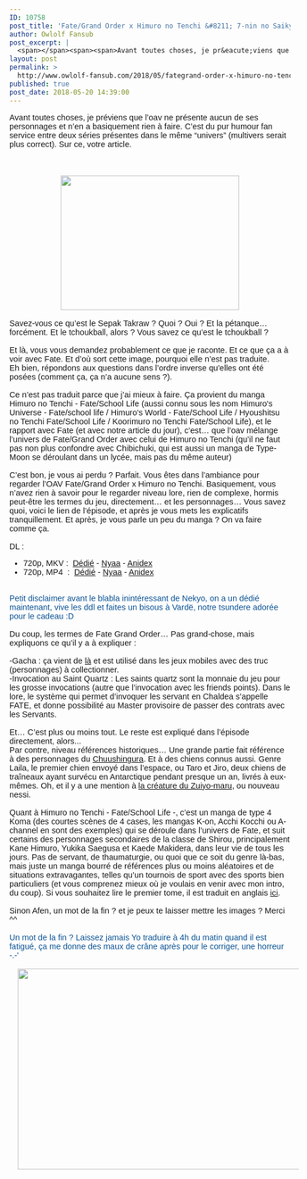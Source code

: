 ```yaml
---
ID: 10758
post_title: 'Fate/Grand Order x Himuro no Tenchi &#8211; 7-nin no Saikyou Ijin-hen'
author: Owlolf Fansub
post_excerpt: |
  <span></span><span><span>Avant toutes choses, je pr&eacute;viens que l&rsquo;oav ne pr&eacute;sente aucun de ses personnages et n&rsquo;en a basiquement rien &agrave; faire. C&rsquo;est du pur humour fan service entre deux s&eacute;ries pr&eacute;sentes dans le m&ecirc;me &ldquo;univers&rdquo; (multivers serait plus correct). Sur ce, votre article.</span></span><br><br><span></span><br><div><span></span></div><span></span><div><a href="https://2.bp.blogspot.com/-XrPe3GjStKc/WwGHUiWCgFI/AAAAAAAAB6k/EDmVgpmwrBI2PuivZS6pLES20Mf9SiCYQCLcBGAs/s1600/firefox_2018-05-19_20-44-32.png"><img border="0" height="241" src="https://2.bp.blogspot.com/-XrPe3GjStKc/WwGHUiWCgFI/AAAAAAAAB6k/EDmVgpmwrBI2PuivZS6pLES20Mf9SiCYQCLcBGAs/s320/firefox_2018-05-19_20-44-32.png" width="320"></a></div><div><span><br></span></div><span><div><span>Savez-vous ce qu&rsquo;est le Sepak Takraw ? Quoi ? Oui ? Et la p&eacute;tanque&hellip; forc&eacute;ment. Et le tchoukball, alors ? Vous savez ce qu&rsquo;est le tchoukball ? </span></div><div><br></div><div><span>Et l&agrave;, vous vous demandez probablement ce que je raconte. Et ce que &ccedil;a a &agrave; voir avec Fate. Et d&rsquo;o&ugrave; sort cette image, pourquoi elle n&rsquo;est pas traduite. </span><span><br></span><span>Eh bien, r&eacute;pondons aux questions dans l&rsquo;ordre inverse qu'elles ont &eacute;t&eacute; pos&eacute;es (comment &ccedil;a, &ccedil;a n&rsquo;a aucune sens ?).</span></div><div><span><br></span></div><div><span>Ce n&rsquo;est pas traduit parce que j&rsquo;ai mieux &agrave; faire. &Ccedil;a provient du manga Himuro no Tenchi - Fate/School Life (aussi connu sous les nom Himuro's Universe - Fate/school life / Himuro's World - Fate/School Life / Hyoushitsu no Tenchi Fate/School Life / Koorimuro no Tenchi Fate/School Life), et le rapport avec Fate (et avec notre article du jour), c&rsquo;est&hellip; que l&rsquo;oav m&eacute;lange l&rsquo;univers de Fate/Grand Order avec celui de Himuro no Tenchi (qu&rsquo;il ne faut pas non plus confondre avec Chibichuki, qui est aussi un manga de Type-Moon se d&eacute;roulant dans un lyc&eacute;e, mais pas du m&ecirc;me auteur)</span></div><div><span><br></span><span>C&rsquo;est bon, je vous ai perdu ? Parfait. Vous &ecirc;tes dans l&rsquo;ambiance pour regarder l&rsquo;OAV Fate/Grand Order x Himuro no Tenchi. Basiquement, vous n&rsquo;avez rien &agrave; savoir pour le regarder niveau lore, rien de complexe, hormis peut-&ecirc;tre les termes du jeu, directement&hellip; et les personnages&hellip; Vous savez quoi, voici le lien de l&rsquo;&eacute;pisode, et apr&egrave;s je vous mets les explicatifs tranquillement. Et apr&egrave;s, je vous parle un peu du manga ? On va faire comme &ccedil;a.</span></div><div><br></div><div><span>DL :</span></div><a name="more"></a><ul><li><span><span>720p, MKV : &nbsp;<a href="https://ddl.kodoku-no-kawarini.moe/Owlolf/OAV/%5BOwlolf-fansub%5D%20Fate%20Grand%20Order%20Himuro%20no%20Tenchi%20-%207-nin%20no%20Saikyou%20Ijin-hen%20Vostfr%20%5BTV%20720p%2010%20Bits%20AAC%202.0%5D.mkv" target="_blank">D&eacute;di&eacute;</a> - <a href="https://nyaa.si/view/1038997" target="_blank">Nyaa</a> - <a href="https://anidex.info/torrent/147677" target="_blank">Anidex</a></span></span></li><li><span><span>720p, MP4 &nbsp;: &nbsp;<a href="https://ddl.kodoku-no-kawarini.moe/Owlolf/OAV/%5BOwlolf-fansub%5D%20Fate%20Grand%20Order%20Himuro%20no%20Tenchi%20-%207-nin%20no%20Saikyou%20Ijin-hen%20Vostfr%20%5BTV%20720p%208%20Bits%20AAC%202.0%5D.mp4" target="_blank">D&eacute;di&eacute;</a> - <a href="https://nyaa.si/view/1038996" target="_blank">Nyaa</a> - <a href="https://anidex.info/torrent/147676" target="_blank">Anidex</a></span></span></li></ul><br><div><span>Petit disclaimer avant le blabla inint&eacute;ressant de Nekyo, on a un d&eacute;di&eacute; maintenant, vive les ddl et faites un bisous &agrave; Vard&euml;, notre tsundere ador&eacute;e pour le cadeau :D</span></div><div><span><br></span></div><div><span>Du coup, les termes de Fate Grand Order&hellip; Pas grand-chose, mais expliquons ce qu&rsquo;il y a &agrave; expliquer :</span></div><div><br></div><div><span>-Gacha : &ccedil;a vient de </span><a href="https://fr.wikipedia.org/wiki/Gashapon"><span>l&agrave;</span></a><span> et est utilis&eacute; dans les jeux mobiles avec des truc (personnages) &agrave; collectionner.</span><span><br></span><span>-Invocation au Saint Quartz : Les saints quartz sont la monnaie du jeu pour les grosse invocations (autre que l&rsquo;invocation avec les friends points). Dans le lore, le syst&egrave;me qui permet d&rsquo;invoquer les servant en Chaldea s&rsquo;appelle FATE, et donne possibilit&eacute; au Master provisoire de passer des contrats avec les Servants. </span></div><div><br></div><div><span>Et&hellip; C&rsquo;est plus ou moins tout. Le reste est expliqu&eacute; dans l&rsquo;&eacute;pisode directement, alors...</span><span><br></span><span>Par contre, niveau r&eacute;f&eacute;rences historiques&hellip; Une grande partie fait r&eacute;f&eacute;rence &agrave; des personnages du </span><a href="https://fr.wikipedia.org/wiki/Ch%C5%ABshingura"><span>Chuushingura</span></a><span>. Et &agrave; des chiens connus aussi. Genre Laila, le premier chien envoy&eacute; dans l&rsquo;espace, ou Taro et Jiro, deux chiens de tra&icirc;neaux ayant surv&eacute;cu en Antarctique pendant presque un an, livr&eacute;s &agrave; eux-m&ecirc;mes. Oh, et il y a une mention &agrave; </span><a href="https://fr.wikipedia.org/wiki/Cr%C3%A9ature_du_Zuiyo-maru"><span>la cr&eacute;ature du Zuiyo-maru</span></a><span>, ou nouveau nessi. </span></div><div><br></div><div><span>Quant &agrave; Himuro no Tenchi - Fate/School Life -, c&rsquo;est un manga de type 4 Koma (des courtes sc&egrave;nes de 4 cases, les mangas K-on, Acchi Kocchi ou A-channel en sont des exemples) qui se d&eacute;roule dans l&rsquo;univers de Fate, et suit certains des personnages secondaires de la classe de Shirou, principalement Kane Himuro, Yukika Saegusa et Kaede Makidera, dans leur vie de tous les jours. Pas de servant, de thaumaturgie, ou quoi que ce soit du genre l&agrave;-bas, mais juste un manga bourr&eacute; de r&eacute;f&eacute;rences plus ou moins al&eacute;atoires et de situations extravagantes, telles qu&rsquo;un tournois de sport avec des sports bien particuliers (et vous comprenez mieux o&ugrave; je voulais en venir avec mon intro, du coup). Si vous souhaitez lire le premier tome, il est traduit en anglais </span><span><a href="https://bato.to/series/24601">ici</a>.</span></div><div><br></div><div><span>Sinon Afen, un mot de la fin ? et je peux te laisser mettre les images ? Merci ^^</span></div><div><span><br></span></div><div><span>Un mot de la fin ? Laissez jamais Yo traduire &agrave; 4h du matin quand il est fatigu&eacute;, &ccedil;a me donne des maux de cr&acirc;ne apr&egrave;s pour le corriger, une horreur -.-'</span><br><span><br></span></div><div><a href="https://2.bp.blogspot.com/-qfIM3qA0xl4/WwFrmK3pjJI/AAAAAAAADxk/pYAT9Db5JZ0e7AJd_z-0exnSj5qdJnbMgCEwYBhgL/s1600/%255BFumeiRaws%255D%2BFate%2BGrand%2BOrder%2Bx%2BHimuro%2Bno%2BTenchi%2B7-nin%2Bno%2BSaikyou%2BIjin%2BHen%2B%2528BS11%2B1280x720%2Bx264%2B10bit%2BAAC%2529%2B%255B829D71B6%255D_001_1070.png"><img border="0" height="360" src="https://2.bp.blogspot.com/-qfIM3qA0xl4/WwFrmK3pjJI/AAAAAAAADxk/pYAT9Db5JZ0e7AJd_z-0exnSj5qdJnbMgCEwYBhgL/s640/%255BFumeiRaws%255D%2BFate%2BGrand%2BOrder%2Bx%2BHimuro%2Bno%2BTenchi%2B7-nin%2Bno%2BSaikyou%2BIjin%2BHen%2B%2528BS11%2B1280x720%2Bx264%2B10bit%2BAAC%2529%2B%255B829D71B6%255D_001_1070.png" width="640"></a></div><div><span><br></span></div></span>
layout: post
permalink: >
  http://www.owlolf-fansub.com/2018/05/fategrand-order-x-himuro-no-tenchi-7.html
published: true
post_date: 2018-05-20 14:39:00
---
```

<span style="font-family: &quot;arial&quot; , &quot;helvetica&quot; , sans-serif; font-size: 11pt;"></span><span style="font-family: &quot;arial&quot; , &quot;helvetica&quot; , sans-serif; font-size: 11pt;"><span style="font-weight: 400;">Avant toutes choses, je préviens que l’oav ne présente aucun de ses personnages et n’en a basiquement rien à faire. C’est du pur humour fan service entre deux séries présentes dans le même “univers” (multivers serait plus correct). Sur ce, votre article.</span></span><br /><br /><span style="font-family: &quot;arial&quot; , &quot;helvetica&quot; , sans-serif; font-size: 11pt;"></span><br /><div class="separator" style="clear: both; text-align: center;"><span style="font-family: &quot;arial&quot; , &quot;helvetica&quot; , sans-serif; font-size: 11pt;"></span></div><span style="font-family: &quot;arial&quot; , &quot;helvetica&quot; , sans-serif; font-size: 11pt;"></span><div class="separator" style="clear: both; text-align: center;"><a href="https://2.bp.blogspot.com/-XrPe3GjStKc/WwGHUiWCgFI/AAAAAAAAB6k/EDmVgpmwrBI2PuivZS6pLES20Mf9SiCYQCLcBGAs/s1600/firefox_2018-05-19_20-44-32.png" imageanchor="1" style="margin-left: 1em; margin-right: 1em;"><img border="0" data-original-height="303" data-original-width="402" height="241" src="https://2.bp.blogspot.com/-XrPe3GjStKc/WwGHUiWCgFI/AAAAAAAAB6k/EDmVgpmwrBI2PuivZS6pLES20Mf9SiCYQCLcBGAs/s320/firefox_2018-05-19_20-44-32.png" width="320" /></a></div><div class="separator" style="clear: both; text-align: center;"><span style="font-family: &quot;arial&quot; , &quot;helvetica&quot; , sans-serif; font-size: 11pt;"><br /></span></div><span style="font-family: &quot;arial&quot; , &quot;helvetica&quot; , sans-serif; font-size: 11pt;"><div style="font-size: 11pt;"><span style="font-weight: 400;">Savez-vous ce qu’est le Sepak Takraw ? Quoi ? Oui ? Et la pétanque… forcément. Et le tchoukball, alors ? Vous savez ce qu’est le tchoukball ? </span></div><div style="font-size: 11pt;"><br /></div><div style="font-size: 11pt;"><span style="font-weight: 400;">Et là, vous vous demandez probablement ce que je raconte. Et ce que ça a à voir avec Fate. Et d’où sort cette image, pourquoi elle n’est pas traduite. </span><span style="font-weight: 400;"><br /></span><span style="font-weight: 400;">Eh bien, répondons aux questions dans l’ordre inverse qu'elles ont été posées (comment ça, ça n’a aucune sens ?).</span></div><div style="font-size: 11pt;"><span style="font-weight: 400;"><br /></span></div><div style="font-size: 11pt;"><span style="font-weight: 400;">Ce n’est pas traduit parce que j’ai mieux à faire. Ça provient du manga Himuro no Tenchi - Fate/School Life (aussi connu sous les nom Himuro's Universe - Fate/school life / Himuro's World - Fate/School Life / Hyoushitsu no Tenchi Fate/School Life / Koorimuro no Tenchi Fate/School Life), et le rapport avec Fate (et avec notre article du jour), c’est… que l’oav mélange l’univers de Fate/Grand Order avec celui de Himuro no Tenchi (qu’il ne faut pas non plus confondre avec Chibichuki, qui est aussi un manga de Type-Moon se déroulant dans un lycée, mais pas du même auteur)</span></div><div style="font-size: 11pt;"><span style="font-weight: 400;"><br /></span><span style="font-weight: 400;">C’est bon, je vous ai perdu ? Parfait. Vous êtes dans l’ambiance pour regarder l’OAV Fate/Grand Order x Himuro no Tenchi. Basiquement, vous n’avez rien à savoir pour le regarder niveau lore, rien de complexe, hormis peut-être les termes du jeu, directement… et les personnages… Vous savez quoi, voici le lien de l’épisode, et après je vous mets les explicatifs tranquillement. Et après, je vous parle un peu du manga ? On va faire comme ça.</span></div><div style="font-size: 11pt;"><br /></div><div style="font-size: 11pt;"><span style="font-weight: 400;">DL :</span></div><a name='more'></a><ul><li><span style="font-weight: 400;"><span style="font-size: 14.6667px;">720p, MKV : &nbsp;<a href="https://ddl.kodoku-no-kawarini.moe/Owlolf/OAV/%5BOwlolf-fansub%5D%20Fate%20Grand%20Order%20Himuro%20no%20Tenchi%20-%207-nin%20no%20Saikyou%20Ijin-hen%20Vostfr%20%5BTV%20720p%2010%20Bits%20AAC%202.0%5D.mkv" >Dédié</a> - <a href="https://nyaa.si/view/1038997" >Nyaa</a> - <a href="https://anidex.info/torrent/147677" >Anidex</a></span></span></li><li><span style="font-weight: 400;"><span style="font-size: 14.6667px;">720p, MP4 &nbsp;: &nbsp;<a href="https://ddl.kodoku-no-kawarini.moe/Owlolf/OAV/%5BOwlolf-fansub%5D%20Fate%20Grand%20Order%20Himuro%20no%20Tenchi%20-%207-nin%20no%20Saikyou%20Ijin-hen%20Vostfr%20%5BTV%20720p%208%20Bits%20AAC%202.0%5D.mp4" >Dédié</a> - <a href="https://nyaa.si/view/1038996" >Nyaa</a> - <a href="https://anidex.info/torrent/147676" >Anidex</a></span></span></li></ul><br /> <div style="font-size: 11pt;"><span style="color: #0b5394;">Petit disclaimer avant le blabla inintéressant de Nekyo, on a un dédié maintenant, vive les ddl et faites un bisous à Vardë, notre tsundere adorée pour le cadeau :D</span></div><div style="font-size: 11pt;"><span style="color: #0b5394;"><br /></span></div><div style="font-size: 11pt;"><span style="font-weight: 400;">Du coup, les termes de Fate Grand Order… Pas grand-chose, mais expliquons ce qu’il y a à expliquer :</span></div><div style="font-size: 11pt;"><br /></div><div style="font-size: 11pt;"><span style="font-weight: 400;">-Gacha : ça vient de </span><a href="https://fr.wikipedia.org/wiki/Gashapon"><span style="font-weight: 400;">là</span></a><span style="font-weight: 400;"> et est utilisé dans les jeux mobiles avec des truc (personnages) à collectionner.</span><span style="font-weight: 400;"><br /></span><span style="font-weight: 400;">-Invocation au Saint Quartz : Les saints quartz sont la monnaie du jeu pour les grosse invocations (autre que l’invocation avec les friends points). Dans le lore, le système qui permet d’invoquer les servant en Chaldea s’appelle FATE, et donne possibilité au Master provisoire de passer des contrats avec les Servants. </span></div><div style="font-size: 11pt;"><br /></div><div style="font-size: 11pt;"><span style="font-weight: 400;">Et… C’est plus ou moins tout. Le reste est expliqué dans l’épisode directement, alors...</span><span style="font-weight: 400;"><br /></span><span style="font-weight: 400;">Par contre, niveau références historiques… Une grande partie fait référence à des personnages du </span><a href="https://fr.wikipedia.org/wiki/Ch%C5%ABshingura"><span style="font-weight: 400;">Chuushingura</span></a><span style="font-weight: 400;">. Et à des chiens connus aussi. Genre Laila, le premier chien envoyé dans l’espace, ou Taro et Jiro, deux chiens de traîneaux ayant survécu en Antarctique pendant presque un an, livrés à eux-mêmes. Oh, et il y a une mention à </span><a href="https://fr.wikipedia.org/wiki/Cr%C3%A9ature_du_Zuiyo-maru"><span style="font-weight: 400;">la créature du Zuiyo-maru</span></a><span style="font-weight: 400;">, ou nouveau nessi. </span></div><div style="font-size: 11pt;"><br /></div><div style="font-size: 11pt;"><span style="font-weight: 400;">Quant à Himuro no Tenchi - Fate/School Life -, c’est un manga de type 4 Koma (des courtes scènes de 4 cases, les mangas K-on, Acchi Kocchi ou A-channel en sont des exemples) qui se déroule dans l’univers de Fate, et suit certains des personnages secondaires de la classe de Shirou, principalement Kane Himuro, Yukika Saegusa et Kaede Makidera, dans leur vie de tous les jours. Pas de servant, de thaumaturgie, ou quoi que ce soit du genre là-bas, mais juste un manga bourré de références plus ou moins aléatoires et de situations extravagantes, telles qu’un tournois de sport avec des sports bien particuliers (et vous comprenez mieux où je voulais en venir avec mon intro, du coup). Si vous souhaitez lire le premier tome, il est traduit en anglais </span><span style="font-weight: 400;"><a href="https://bato.to/series/24601">ici</a>.</span></div><div style="font-size: 11pt;"><br /></div><div style="font-size: 11pt;"><span style="font-weight: 400;">Sinon Afen, un mot de la fin ? et je peux te laisser mettre les images ? Merci ^^</span></div><div style="font-size: 11pt;"><span style="font-weight: 400;"><br /></span></div><div style="font-size: 11pt;"><span style="color: #0b5394; font-weight: 400;">Un mot de la fin ? Laissez jamais Yo traduire à 4h du matin quand il est fatigué, ça me donne des maux de crâne après pour le corriger, une horreur -.-'</span><br /><span style="color: #0b5394; font-weight: 400;"><br /></span></div><div class="separator" style="clear: both; text-align: center;"><a href="https://2.bp.blogspot.com/-qfIM3qA0xl4/WwFrmK3pjJI/AAAAAAAADxk/pYAT9Db5JZ0e7AJd_z-0exnSj5qdJnbMgCEwYBhgL/s1600/%255BFumeiRaws%255D%2BFate%2BGrand%2BOrder%2Bx%2BHimuro%2Bno%2BTenchi%2B7-nin%2Bno%2BSaikyou%2BIjin%2BHen%2B%2528BS11%2B1280x720%2Bx264%2B10bit%2BAAC%2529%2B%255B829D71B6%255D_001_1070.png" imageanchor="1" style="margin-left: 1em; margin-right: 1em;"><img border="0" data-original-height="720" data-original-width="1280" height="360" src="https://2.bp.blogspot.com/-qfIM3qA0xl4/WwFrmK3pjJI/AAAAAAAADxk/pYAT9Db5JZ0e7AJd_z-0exnSj5qdJnbMgCEwYBhgL/s640/%255BFumeiRaws%255D%2BFate%2BGrand%2BOrder%2Bx%2BHimuro%2Bno%2BTenchi%2B7-nin%2Bno%2BSaikyou%2BIjin%2BHen%2B%2528BS11%2B1280x720%2Bx264%2B10bit%2BAAC%2529%2B%255B829D71B6%255D_001_1070.png" width="640" /></a></div><div style="font-size: 11pt;"><span style="color: #0b5394; font-weight: 400;"><br /></span></div></span>